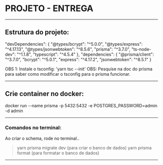# PROJETO - ENTREGA


____________________________________________________________________
## Estrutura do projeto:
  "devDependencies": {
    "@types/bcrypt": "^5.0.0",
    "@types/express": "^4.17.13",
    "@types/jsonwebtoken": "^8.5.6",
    "prisma": "^3.7.0",
    "ts-node-dev": "^1.1.8",
    "typescript": "^4.5.4"
  },
  "dependencies": {
    "@prisma/client": "^3.7.0",
    "bcrypt": "^5.0.1",
    "express": "^4.17.2",
    "jsonwebtoken": "^8.5.1"
  }

OBS 1: Instale o tsconfig: 'yarn tsc --init'
OBS: Pesquise na doc do prisma para saber como modificar o tsconfig para o prisma funcionar.
____________________________________________________________________
## Crie container no docker:
docker run --name prisma -p 5432:5432 -e POSTGRES_PASSWORD=admin -d admin

_________________________________________________
### Comandos no terminal:
Ao criar o schema, rode no terminal..
> yarn prisma migrate dev (para criar o banco de dados)
> yarn prisma format (para formatar o banco de dados)

____________________________________________________________________